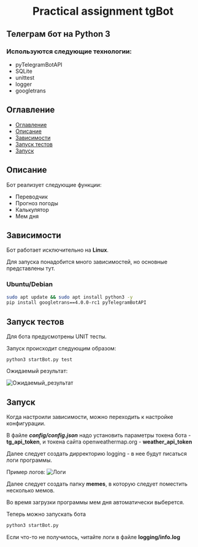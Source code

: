 <h1 align="center">Practical assignment tgBot</h1>

## Телеграм бот на Python 3

### Используются следующие технологии:
+ pyTelegramBotAPI
+ SQLite
+ unittest
+ logger
+ googletrans

## Оглавление

+ [Оглавление](#оглавление)
+ [Описание](#описание)
+ [Зависимости](#зависимости)
+ [Запуск тестов](#запуск_тестов)
+ [Запуск](#запуск)

## Описание

Бот реализует следующие функции:
+ Переводчик
+ Прогноз погоды
+ Калькулятор
+ Мем дня

## Зависимости
Бот работает исключительно на **Linux**. 

Для запуска понадобится много зависимостей, но основные представлены тут.

### Ubuntu/Debian

```bash
sudo apt update && sudo apt install python3 -y
pip install googletrans==4.0.0-rc1 pyTelegramBotAPI
```

## Запуск тестов

Для бота предусмотрены UNIT тесты.

Запуск происходит следующим образом:
```commandline
python3 startBot.py test
```
Ожидаемый результат:

![Ожидаемый_результат](https://github.com/happyT1024/SPbSUT_practical_assignment_tgBot/blob/master/photos/testsOK.png)

## Запуск
Когда настроили зависимости, можно переходить к настройке конфигурации.

В файле **_config/config.json_** надо установить параметры токена бота - **tg_api_token**, и токена сайта openweathermap.org - **weather_api_token**

Далее следует создать дирректорию logging - в нее будут писаться логи программы.

Пример логов:
![Логи](https://github.com/happyT1024/SPbSUT_practical_assignment_tgBot/blob/master/photos/logging.png)

Далее следует создать папку **memes**, в которую следует поместить несколько мемов.

Во время загрузки программы мем дня автоматически выберется.

Теперь можно запускать бота
```bash
python3 startBot.py
```
Если что-то не получилось, читайте логи в файле **logging/info.log**

